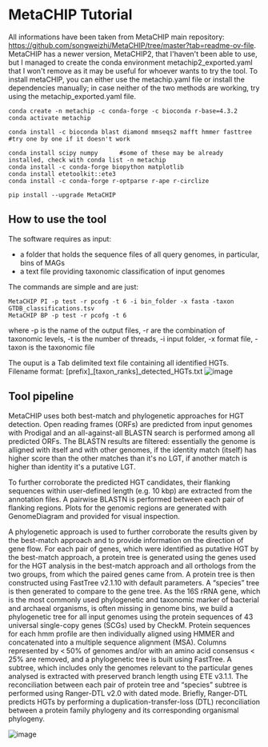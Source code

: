 # MetaCHIP Tutorial
All informations have been taken from MetaCHIP main repository: https://github.com/songweizhi/MetaCHIP/tree/master?tab=readme-ov-file. MetaCHIP has a newer version, MetaCHIP2, that I'haven't been able to use, but I managed to create the conda environment metachip2_exported.yaml that I won't remove as it may be useful for whoever wants to try the tool.
To install metaCHIP, you can either use the metachip.yaml file or install the dependencies manually; in case neither of the two methods are working, try using the metachip_exported.yaml file.
```
conda create -n metachip -c conda-forge -c bioconda r-base=4.3.2
conda activate metachip

conda install -c bioconda blast diamond mmseqs2 mafft hmmer fasttree #try one by one if it doesn't work

conda install scipy numpy      #some of these may be already installed, check with conda list -n metachip
conda install -c conda-forge biopython matplotlib
conda install etetoolkit::ete3
conda install -c conda-forge r-optparse r-ape r-circlize

pip install --upgrade MetaCHIP
```
## How to use the tool
The software requires as input:
- a folder that holds the sequence files of all query genomes, in particular, bins of MAGs
- a text file providing taxonomic classification of input genomes

The commands are simple and are just: 
```
MetaCHIP PI -p test -r pcofg -t 6 -i bin_folder -x fasta -taxon GTDB_classifications.tsv
MetaCHIP BP -p test -r pcofg -t 6
```
where -p is the name of the output files, -r are the combination of taxonomic levels, -t is the number of threads, -i input folder, -x format file, -taxon is the taxonomic file

The ouput is a Tab delimited text file containing all identified HGTs. Filename format: [prefix]_[taxon_ranks]_detected_HGTs.txt
![image](https://github.com/giacomoorsini/HGT-tools/assets/133371083/1dcbdc12-6fdd-4bc5-bd61-608e73c2a554)

## Tool pipeline
MetaCHIP uses both best-match and phylogenetic approaches for HGT detection. Open reading frames (ORFs) are predicted from input genomes with Prodigal and an all-against-all BLASTN search is performed among all predicted ORFs. The BLASTN results are filtered: essentially the genome is alligned with itself and with other genomes, if the identity match (itself) has higher score than the other matches than it's no LGT, if another match is higher than identity it's a putative LGT.

To further corroborate the predicted HGT candidates, their flanking sequences within user-defined length (e.g. 10 kbp) are extracted from the annotation files. A pairwise BLASTN is performed between each pair of flanking regions. Plots for the genomic regions are generated with GenomeDiagram and provided for visual inspection.

A phylogenetic approach is used to further corroborate the results given by the best-match approach and to provide information on the direction of gene flow. For each pair of genes, which were identified as putative HGT by the best-match approach, a protein tree is generated using the genes used for the HGT analysis in the best-match approach and all orthologs from the two groups, from which the paired genes came from.
A protein tree is then constructed using FastTree v2.1.10 with default parameters. A “species” tree is then generated to compare to the gene tree. As the 16S rRNA gene, which is the most commonly used phylogenetic and taxonomic marker of bacterial and archaeal organisms, is often missing in genome bins, we build a phylogenetic tree for all input genomes using the protein sequences of 43 universal single-copy genes (SCGs) used by CheckM.
Protein sequences for each hmm profile are then individually aligned using HMMER and concatenated into a multiple sequence alignment (MSA). Columns represented by < 50% of genomes and/or with an amino acid consensus < 25% are removed, and a phylogenetic tree is built using FastTree. A subtree, which includes only the genomes relevant to the particular genes analysed is extracted with preserved branch length using ETE v3.1.1. The reconciliation between each pair of protein tree and “species” subtree is performed using Ranger-DTL v2.0 with dated mode. Briefly, Ranger-DTL predicts HGTs by performing a duplication-transfer-loss (DTL) reconciliation between a protein family phylogeny and its corresponding organismal phylogeny.

![image](https://github.com/giacomoorsini/HGT-tools/assets/133371083/541f8c7a-1853-48cd-a09e-d772176beac4)

